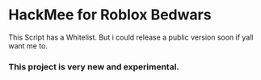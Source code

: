 # HackMee for Roblox Bedwars
This Script has a Whitelist.
But i could release a public version soon if yall want me to.
### This project is very new and experimental.
